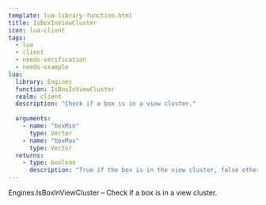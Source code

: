 ```yaml
---
template: lua-library-function.html
title: IsBoxInViewCluster
icon: lua-client
tags:
  - lua
  - client
  - needs-verification
  - needs-example
lua:
  library: Engines
  function: IsBoxInViewCluster
  realm: client
  description: "Check if a box is in a view cluster."
  
  arguments:
    - name: "boxMin"
      type: Vector
    - name: "boxMax"
      type: Vector
  returns:
    - type: boolean
      description: "True if the box is in the view cluster, false otherwise."
---
```


<div class="lua__search__keywords">
Engines.IsBoxInViewCluster &#x2013; Check if a box is in a view cluster.
</div>
